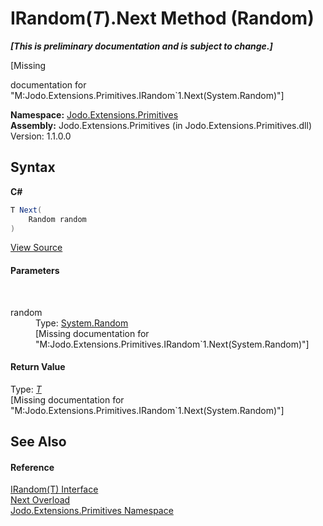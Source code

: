 # IRandom(*T*).Next Method (Random)
 _**\[This is preliminary documentation and is subject to change.\]**_

\[Missing <summary> documentation for "M:Jodo.Extensions.Primitives.IRandom`1.Next(System.Random)"\]

**Namespace:**&nbsp;<a href="N_Jodo_Extensions_Primitives">Jodo.Extensions.Primitives</a><br />**Assembly:**&nbsp;Jodo.Extensions.Primitives (in Jodo.Extensions.Primitives.dll) Version: 1.1.0.0

## Syntax

**C#**<br />
``` C#
T Next(
	Random random
)
```

<a href="https://github.com/JosephJShort/Jodo.Extensions/blob/main/src/Jodo.Extensions.Primitives/IRandom.cs" rel="noopener noreferrer" title="View the source code">View Source</a><br />

#### Parameters
&nbsp;<dl><dt>random</dt><dd>Type: <a href="https://docs.microsoft.com/dotnet/api/system.random" target="_blank" rel="noopener noreferrer">System.Random</a><br />\[Missing <param name="random"/> documentation for "M:Jodo.Extensions.Primitives.IRandom`1.Next(System.Random)"\]</dd></dl>

#### Return Value
Type: <a href="T_Jodo_Extensions_Primitives_IRandom_1">*T*</a><br />\[Missing <returns> documentation for "M:Jodo.Extensions.Primitives.IRandom`1.Next(System.Random)"\]

## See Also


#### Reference
<a href="T_Jodo_Extensions_Primitives_IRandom_1">IRandom(T) Interface</a><br /><a href="Overload_Jodo_Extensions_Primitives_IRandom_1_Next">Next Overload</a><br /><a href="N_Jodo_Extensions_Primitives">Jodo.Extensions.Primitives Namespace</a><br />